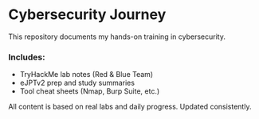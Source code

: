 # Cybersecurity Journey

This repository documents my hands-on training in cybersecurity.

### Includes:
- TryHackMe lab notes (Red & Blue Team)
- eJPTv2 prep and study summaries
- Tool cheat sheets (Nmap, Burp Suite, etc.)

All content is based on real labs and daily progress. Updated consistently.
